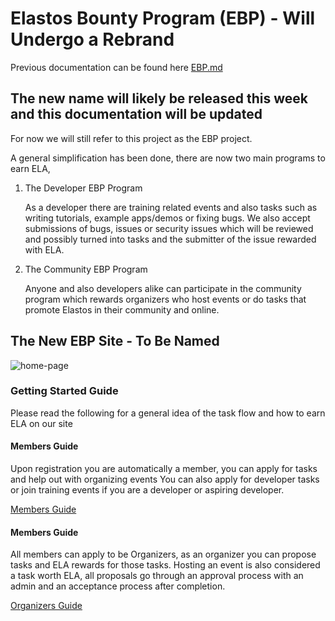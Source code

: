 
# Elastos Bounty Program (EBP) - Will Undergo a Rebrand

Previous documentation can be found here [EBP.md](./EBP.md)

## The new name will likely be released this week and this documentation will be updated

For now we will still refer to this project as the EBP project.

A general simplification has been done, there are now two main programs to earn ELA,

1. The Developer EBP Program

    As a developer there are training related events and also tasks such as writing tutorials,
    example apps/demos or fixing bugs. We also accept submissions of bugs, issues or security
    issues which will be reviewed and possibly turned into tasks and the submitter of the issue
    rewarded with ELA.

2. The Community EBP Program

    Anyone and also developers alike can participate in the community program which rewards
    organizers who host events or do tasks that promote Elastos in their community and online.


## The New EBP Site - To Be Named

![home-page](http://d72wx65dsgs48.cloudfront.net/images/MD/1.png)

### Getting Started Guide

Please read the following for a general idea of the task flow and how to earn ELA on our site

#### Members Guide

Upon registration you are automatically a member, you can apply for tasks and help out with organizing events
You can also apply for developer tasks or join training events if you are a developer or aspiring developer.

[Members Guide](./MembersGuide.md)


#### Members Guide

All members can apply to be Organizers, as an organizer you can propose tasks and ELA rewards for those tasks.
Hosting an event is also considered a task worth ELA, all proposals go through an approval process
with an admin and an acceptance process after completion.

[Organizers Guide](./OrganizerGuide.md)

